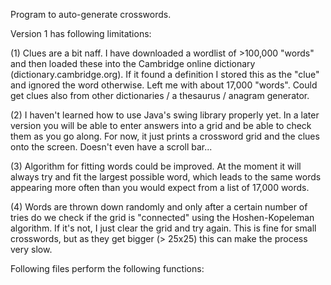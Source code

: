Program to auto-generate crosswords.

Version 1 has following limitations:   

(1) Clues are a bit naff. I have downloaded a wordlist of >100,000 "words" and then loaded these into the Cambridge online dictionary (dictionary.cambridge.org). If it found a definition I stored this as the "clue" and ignored the word otherwise. Left me with about 17,000 "words". Could get clues also from other dictionaries / a thesaurus / anagram generator.

(2) I haven't learned how to use Java's swing library properly yet. In a later version you will be able to enter answers into a grid and be able to check them as you go along. For now, it just prints a crossword grid and the clues onto the screen. Doesn't even have a scroll bar...

(3) Algorithm for fitting words could be improved. At the moment it will always try and fit the largest possible word, which leads to the same words appearing more often than you would expect from a list of 17,000 words.

(4) Words are thrown down randomly and only after a certain number of tries do we check if the grid is "connected" using the Hoshen-Kopeleman algorithm. If it's not, I just clear the grid and try again. This is fine for small crosswords, but as they get bigger (> 25x25) this can make the process very slow.

  
   
   
Following files perform the following functions:

